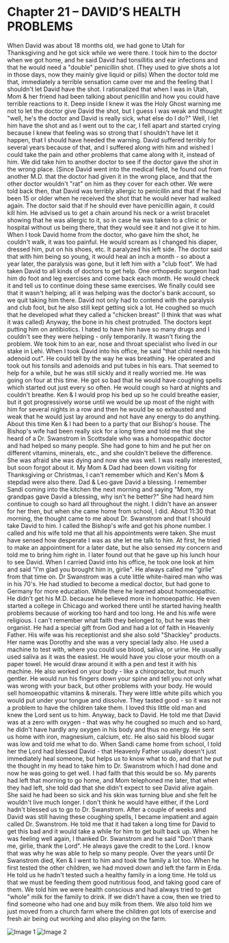 # Chapter 21 – DAVID’S HEALTH PROBLEMS

When David was about 18 months old, we had gone to Utah for Thanksgiving and he got sick while we were there.  I took him to the doctor when we got home, and he said David had tonsillitis and ear infections and that he would need a "double" penicillin shot.  (They used to give shots a lot in those days, now they mainly give liquid or pills) When the doctor told me that, immediately a terrible sensation came over me and the feeling that I shouldn't let David have the shot.  I rationalized that when I was in Utah, Mom & her friend had been talking about penicillin and how you could have terrible reactions to it.  Deep inside I knew it was the Holy Ghost warning me not to let the doctor give David the shot, but I guess I was weak and thought "well, he's the doctor and David is really sick, what else do I do?"  Well, I let him have the shot and as I went out to the car, I fell apart and started crying because I knew that feeling was so strong that I shouldn't have let it happen, that I should have heeded the warning.  David suffered terribly for several years because of that, and I suffered along with him and wished I could take the pain and other problems that came along with it, instead of him.
We did take him to another doctor to see if the doctor gave the shot in the wrong place.  (Since David went into the medical field, he found out from another M.D. that the doctor had given it in the wrong place, and that the other doctor wouldn't "rat" on him as they cover for each other.  We were told back then, that David was terribly allergic to penicillin and that if he had been 15 or older when he received the shot that he would never had walked again.  The doctor said that if he should ever have penicillin again, it could kill him.  He advised us to get a chain around his neck or a wrist bracelet showing that he was allergic to it, so in case he was taken to a clinic or hospital without us being there, that they would see it and not give it to him.
When I took David home from the doctor, who gave him the shot, he couldn't walk, it was too painful.  He would scream as I changed his diaper, dressed him, put on his shoes, etc.  It paralyzed his left side.  The doctor said that with him being so young, it would heal an inch a month - so about a year later, the paralysis was gone, but it left him with a "club foot".  We had taken David to all kinds of doctors to get help.  One orthopedic surgeon had him do foot and leg exercises and come back each month.  He would check it and tell us to continue doing these same exercises.  We finally could see that it wasn't helping; all it was helping was the doctor's bank account, so we quit taking him there.
David not only had to contend with the paralysis and club foot, but he also still kept getting sick a lot.  He coughed so much that he developed what they called a "chicken breast" (I think that was what it was called) Anyway, the bone in his chest protruded.  The doctors kept putting him on antibiotics.  I hated to have him have so many drugs and I couldn't see they were helping - only temporarily.  It wasn't fixing the problem.  We took him to an ear, nose and throat specialist who lived in our stake in Lehi.  When I took David into his office, he said "that child needs his adenoid out".  He could tell by the way he was breathing.  He operated and took out his tonsils and adenoids and put tubes in his ears.  That seemed to help for a while, but he was still sickly and it really worried me.  He was going on four at this time.  He got so bad that he would have coughing spells which started out just every so often. He would cough so hard at nights and couldn't breathe.  Ken & I would prop his bed up so he could breathe easier, but it got progressively worse until we would be up most of the night with him for several nights in a row and then he would be so exhausted and weak that he would just lay around and not have any energy to do anything.
About this time Ken & I had been to a party that our Bishop's house.  The Bishop's wife had been really sick for a long time and told me that she heard of a Dr. Swanstrom in Scottsdale who was a homoeopathic doctor and had helped so many people.  She had gone to him and he put her on different vitamins, minerals, etc., and she couldn't believe the difference.  She was afraid she was dying and now she was well.  I was really interested, but soon forgot about it.  My Mom & Dad had been down visiting for Thanksgiving or Christmas, I can't remember which and Ken's Mom & stepdad were also there.  Dad & Leo gave David a blessing.  I remember Sandi coming into the kitchen the next morning and saying "Mom, my grandpas gave David a blessing, why isn't he better?"  She had heard him continue to cough so hard all throughout the night.  I didn't have an answer for her then, but when she came home from school, I did.  About 11:30 that morning, the thought came to me about Dr. Swanstrom and that I should take David to him.  I called the Bishop's wife and got his phone number.  I called and his wife told me that all his appointments were taken.  She must have sensed how desperate I was as she let me talk to him.  At first, he tried to make an appointment for a later date, but he also sensed my concern and told me to bring him right in.  I later found out that he gave up his lunch hour to see David.  When I carried David into his office, he took one look at him and said "I'm glad you brought him in, girlie".  He always called me "girlie" from that time on.  Dr Swanstrom was a cute little white-haired man who was in his 70's.  He had studied to become a medical doctor, but had gone to Germany for more education.  While there he learned about homoeopathic.  He didn't get his M.D. because he believed more in homoeopathic.  He even started a college in Chicago and worked there until he started having health problems because of working too hard and too long.  He and his wife were religious.  I can't remember what faith they belonged to, but he was their organist.  He had a special gift from God and had a lot of faith in Heavenly Father.  His wife was his receptionist and she also sold "Shackley" products.  Her name was Dorothy and she was a very special lady also.  He used a machine to test with, where you could use blood, saliva, or urine. He usually used saliva as it was the easiest.  He would have you close your mouth on a paper towel.  He would draw around it with a pen and test it with his machine.  He also worked on your body - like a chiropractor, but much gentler.  He would run his fingers down your spine and tell you not only what was wrong with your back, but other problems with your body.  He would sell homoeopathic vitamins & minerals.  They were little white pills which you would put under your tongue and dissolve.  They tasted good - so it was not a problem to have the children take them.  I loved this little old man and knew the Lord sent us to him.
Anyway, back to David.  He told me that David was at a zero with oxygen - that was why he coughed so much and so hard, he didn't have hardly any oxygen in his body and thus no energy.  He sent us home with iron, magnesium, calcium, etc.  He also said his blood sugar was low and told me what to do.
When Sandi came home from school, I told her the Lord had blessed David - that Heavenly Father usually doesn't just immediately heal someone, but helps us to know what to do, and that he put the thought in my head to take him to Dr. Swanstrom which I had done and now he was going to get well.  I had faith that this would be so.  My parents had left that morning to go home, and Mom telephoned me later, that when they had left, she told dad that she didn't expect to see David alive again.  She said he had been so sick and his skin was turning blue and she felt he wouldn't live much longer.  I don't think he would have either, if the Lord hadn't blessed us to go to Dr. Swanstrom.  After a couple of weeks and David was still having these coughing spells, I became impatient and again called Dr. Swanstrom.  He told me that it had taken a long time for David to get this bad and it would take a while for him to get built back up.  When he was feeling well again, I thanked Dr. Swanstrom and he said "Don't thank me, girlie, thank the Lord".  He always gave the credit to the Lord.  I know that was why he was able to help so many people.  Over the years until Dr Swanstrom died, Ken & I went to him and took the family a lot too.  When he first tested the other children, we had moved down and left the farm in Erda.  He told us he hadn't tested such a healthy family in a long time.  He told us that we must be feeding them good nutritious food, and taking good care of them.  We told him we were health conscious and had always tried to get "whole" milk for the family to drink.  If we didn't have a cow, then we tried to find someone who had one and buy milk from them.  We also told him we just moved from a church farm where the children got lots of exercise and fresh air being out working and also playing on the farm.

![Image 1](https://davidbrowning.github.io/history/Maes_life_history/mdout/images/Chapter_23_-_David's_Health_Problems_img1.jpeg)
![Image 2](https://davidbrowning.github.io/history/Maes_life_history/mdout/images/Chapter_23_-_David's_Health_Problems_img2.jpeg)